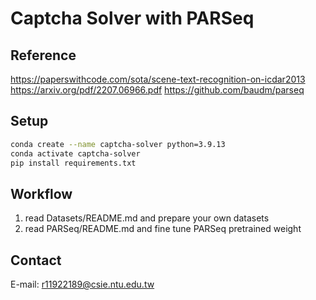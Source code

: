# Captcha Solver with PARSeq

## Reference
https://paperswithcode.com/sota/scene-text-recognition-on-icdar2013
https://arxiv.org/pdf/2207.06966.pdf
https://github.com/baudm/parseq

## Setup

``` bash
conda create --name captcha-solver python=3.9.13
conda activate captcha-solver
pip install requirements.txt
```

## Workflow

1. read Datasets/README.md and prepare your own datasets
2. read PARSeq/README.md and fine tune PARSeq pretrained weight

## Contact

E-mail: r11922189@csie.ntu.edu.tw